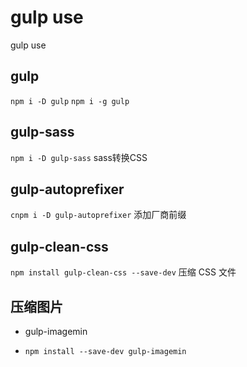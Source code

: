 # gulp use
gulp use
## gulp
```npm i -D gulp```
```npm i -g gulp```
## gulp-sass
```npm i -D gulp-sass```
sass转换CSS

## gulp-autoprefixer
```cnpm i -D gulp-autoprefixer```
添加厂商前缀

## gulp-clean-css
```npm install gulp-clean-css --save-dev```
压缩 CSS 文件

## 压缩图片
- gulp-imagemin 
* ```npm install --save-dev gulp-imagemin```



